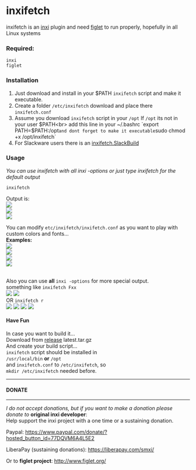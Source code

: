 # inxifetch
inxifetch is an [inxi](https://codeberg.org/smxi/inxi) plugin and need [figlet](http://www.figlet.org/) to run properly, hopefully in all Linux systems<br>
### Required:
```
inxi
figlet
```
### Installation
1. Just download and install in your $PATH `inxifetch` script and make it executable.
2. Create a folder `/etc/inxifetch` download and place there `inxifetch.conf`
3. Assume you download `inxifetch` script in your `/opt` If `/opt` its not in your user $PATH<br>
add this line in your ~/.bashrc `export PATH=$PATH:/opt` and dont forget to make it executable `sudo chmod +x /opt/inxifetch`
4. For Slackware users there is an [inxifetch.SlackBuild](https://github.com/rizitis/One4All_SlackBuild/tree/main/inxifetch)

### Usage
*You can use inxifetch with all inxi -options or just type inxifetch for the default output*

```inxifetch```

Output is:<br>
![](1.png)
<br>
![](ubuntu2.png)
<br>
![](slint.png)

You can modify `etc/inxifetch/inxifetch.conf` as you want to play with custom colors and fonts... <br>
<b>Examples:</b><br>
![](2.png)
<br>
![](3.png)
<br>
![](4.png)
<br>
![](5.png)

<br>Also you can use **all** ```inxi -options``` for more special output.   <br>
something like `inxifetch Fxx`<br>
![](a.png)
![](b.png)<br>
OR `inxifetch r`<br>
![](c.png)
![](d.png)
![](ubuntu1.png)
![](ubuntu3.png)

#### Have Fun
In case you want to build it...<br>
Download from [release](https://github.com/rizitis/inxifetch/releases) latest.tar.gz<br>
And create your build script...<br>
`inxifetch` script should be installed in<br> `/usr/local/bin` **or** `/opt` <br>
and `inxifetch.conf` to `/etc/inxifetch`, so <br>`mkdir /etc/inxifetch` needed before.

--------------------------------------------------------------------------------
#### DONATE
--------------------------------------------------------------------------------
*I do not accept donations, but if you want to make a donation please donate to* **original inxi developer**:<br>
Help support the inxi project with a one time or a sustaining donation.

Paypal: https://www.paypal.com/donate/?hosted_button_id=77DQVM6A4L5E2

LiberaPay (sustaining donations): https://liberapay.com/smxi/<br>

Or to **figlet project**: http://www.figlet.org/
